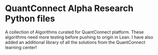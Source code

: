 # QuantConnect Alpha Research Python files
A collection of Algorithms curated for QuantConnect platform. These algorithms need more testing before pushing to origin in Lean. 
I have also added an additional library of all the solutions from the QuantConnect learning center!
